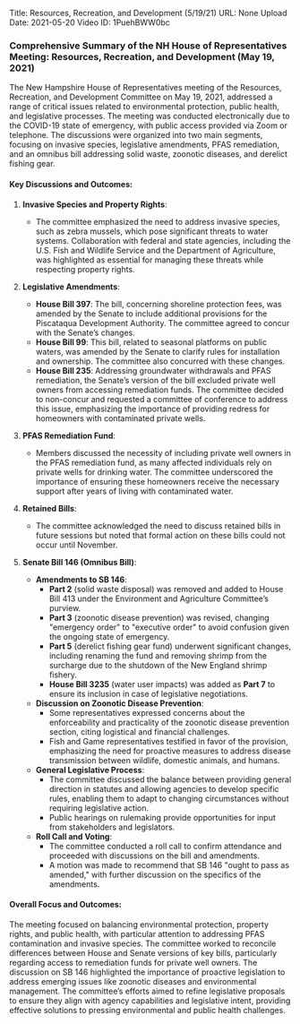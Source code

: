 Title: Resources, Recreation, and Development (5/19/21)
URL: None
Upload Date: 2021-05-20
Video ID: 1PuehBWW0bc

### Comprehensive Summary of the NH House of Representatives Meeting: Resources, Recreation, and Development (May 19, 2021)

The New Hampshire House of Representatives meeting of the Resources, Recreation, and Development Committee on May 19, 2021, addressed a range of critical issues related to environmental protection, public health, and legislative processes. The meeting was conducted electronically due to the COVID-19 state of emergency, with public access provided via Zoom or telephone. The discussions were organized into two main segments, focusing on invasive species, legislative amendments, PFAS remediation, and an omnibus bill addressing solid waste, zoonotic diseases, and derelict fishing gear.

#### Key Discussions and Outcomes:

1. **Invasive Species and Property Rights**:
   - The committee emphasized the need to address invasive species, such as zebra mussels, which pose significant threats to water systems. Collaboration with federal and state agencies, including the U.S. Fish and Wildlife Service and the Department of Agriculture, was highlighted as essential for managing these threats while respecting property rights.

2. **Legislative Amendments**:
   - **House Bill 397**: The bill, concerning shoreline protection fees, was amended by the Senate to include additional provisions for the Piscataqua Development Authority. The committee agreed to concur with the Senate’s changes.
   - **House Bill 99**: This bill, related to seasonal platforms on public waters, was amended by the Senate to clarify rules for installation and ownership. The committee also concurred with these changes.
   - **House Bill 235**: Addressing groundwater withdrawals and PFAS remediation, the Senate’s version of the bill excluded private well owners from accessing remediation funds. The committee decided to non-concur and requested a committee of conference to address this issue, emphasizing the importance of providing redress for homeowners with contaminated private wells.

3. **PFAS Remediation Fund**:
   - Members discussed the necessity of including private well owners in the PFAS remediation fund, as many affected individuals rely on private wells for drinking water. The committee underscored the importance of ensuring these homeowners receive the necessary support after years of living with contaminated water.

4. **Retained Bills**:
   - The committee acknowledged the need to discuss retained bills in future sessions but noted that formal action on these bills could not occur until November.

5. **Senate Bill 146 (Omnibus Bill)**:
   - **Amendments to SB 146**:
     - **Part 2** (solid waste disposal) was removed and added to House Bill 413 under the Environment and Agriculture Committee’s purview.
     - **Part 3** (zoonotic disease prevention) was revised, changing "emergency order" to "executive order" to avoid confusion given the ongoing state of emergency.
     - **Part 5** (derelict fishing gear fund) underwent significant changes, including renaming the fund and removing shrimp from the surcharge due to the shutdown of the New England shrimp fishery.
     - **House Bill 3235** (water user impacts) was added as **Part 7** to ensure its inclusion in case of legislative negotiations.
   - **Discussion on Zoonotic Disease Prevention**:
     - Some representatives expressed concerns about the enforceability and practicality of the zoonotic disease prevention section, citing logistical and financial challenges.
     - Fish and Game representatives testified in favor of the provision, emphasizing the need for proactive measures to address disease transmission between wildlife, domestic animals, and humans.
   - **General Legislative Process**:
     - The committee discussed the balance between providing general direction in statutes and allowing agencies to develop specific rules, enabling them to adapt to changing circumstances without requiring legislative action.
     - Public hearings on rulemaking provide opportunities for input from stakeholders and legislators.
   - **Roll Call and Voting**:
     - The committee conducted a roll call to confirm attendance and proceeded with discussions on the bill and amendments.
     - A motion was made to recommend that SB 146 "ought to pass as amended," with further discussion on the specifics of the amendments.

#### Overall Focus and Outcomes:
The meeting focused on balancing environmental protection, property rights, and public health, with particular attention to addressing PFAS contamination and invasive species. The committee worked to reconcile differences between House and Senate versions of key bills, particularly regarding access to remediation funds for private well owners. The discussion on SB 146 highlighted the importance of proactive legislation to address emerging issues like zoonotic diseases and environmental management. The committee’s efforts aimed to refine legislative proposals to ensure they align with agency capabilities and legislative intent, providing effective solutions to pressing environmental and public health challenges.